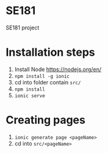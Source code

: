 # SE181

SE181 project

# Installation steps

1. Install Node https://nodejs.org/en/
2. `npm install -g ionic`
3. cd into folder contain `src/`
4. `npm install`
5. `ionic serve `

# Creating pages

1. `ionic generate page <pageName>`
2. cd into `src/<pageName>`
